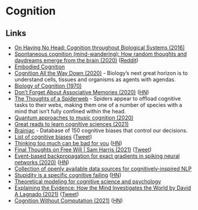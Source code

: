# Cognition

## Links

- [On Having No Head: Cognition throughout Biological Systems (2016)](https://www.ncbi.nlm.nih.gov/pmc/articles/PMC4914563/)
- [Spontaneous cognition (mind-wandering): How random thoughts and daydreams emerge from the brain (2020)](https://cognitiontoday.com/2020/06/spontaneous-cognition-mind-wandering-default-mode-network-daydreaming-random-thoughts/) ([Reddit](https://www.reddit.com/r/cogsci/comments/gyakjw/evidence_shows_that_the_default_mode_network_is/))
- [Embodied Cognition](https://plato.stanford.edu/entries/embodied-cognition/)
- [Cognition All the Way Down (2020)](https://aeon.co/essays/how-to-understand-cells-tissues-and-organisms-as-agents-with-agendas) - Biology’s next great horizon is to understand cells, tissues and organisms as agents with agendas.
- [Biology of Cognition (1970)](http://www.enolagaia.com/M70-80BoC.html)
- [Don’t Forget About Associative Memories (2020)](https://thegradient.pub/dont-forget-about-associative-memories/) ([HN](https://news.ycombinator.com/item?id=25019797))
- [The Thoughts of a Spiderweb](https://www.quantamagazine.org/the-thoughts-of-a-spiderweb-20170523/) - Spiders appear to offload cognitive tasks to their webs, making them one of a number of species with a mind that isn’t fully confined within the head.
- [Quantum approaches to music cognition (2020)](https://arxiv.org/abs/1712.07417)
- [Great reads to learn cognitive sciences (2021)](https://www.reddit.com/r/cogsci/comments/kuz4h7/i_want_to_study_cognitive_sciences_in_the_future/)
- [Brainiac](https://kickstartsidehustle.com/brainiac/) - Database of 150 cognitive biases that control our decisions.
- [List of cognitive biases](https://en.wikipedia.org/wiki/List_of_cognitive_biases) ([Tweet](https://twitter.com/hunterwalk/status/1353109998713229317))
- [Thinking too much can be bad for you](https://www.economist.com/1843/2012/12/29/why-thinking-too-much-can-be-bad-for-you) ([HN](https://news.ycombinator.com/item?id=26081880))
- [Final Thoughts on Free Will | Sam Harris (2021)](https://samharris.org/podcasts/241-final-thoughts-on-free-will/) ([Tweet](https://twitter.com/wolfejosh/status/1370730710928134153))
- [Event-based backpropagation for exact gradients in spiking neural networks (2020)](https://arxiv.org/abs/2009.08378) ([HN](https://news.ycombinator.com/item?id=27364777))
- [Collection of openly available data sources for cognitively-inspired NLP](https://github.com/norahollenstein/cognitiveNLP-dataCollection/wiki)
- [Stupidity is a specific cognitive failing](https://psyche.co/ideas/why-some-of-the-smartest-people-can-be-so-very-stupid) ([HN](https://news.ycombinator.com/item?id=28112878))
- [Theoretical modeling for cognitive science and psychology](https://computationalcognitivescience.github.io/lovelace/home)
- [Explaining the Evidence: How the Mind Investigates the World by David A Lagnado (2021)](https://www.goodreads.com/book/show/58210805-explaining-the-evidence) ([Tweet](https://twitter.com/david_lagnado/status/1451129159388999681))
- [Cognition Without Computation (2021)](https://spectrum.ieee.org/computational-cognitive-science) ([HN](https://news.ycombinator.com/item?id=29029064))
